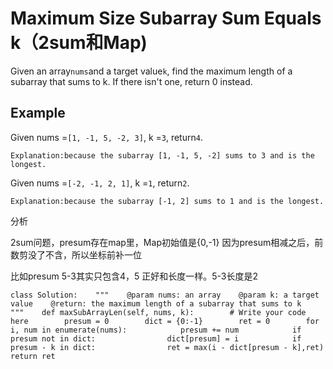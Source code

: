 # Maximum Size Subarray Sum Equals k（2sum和Map\)

Given an array`nums`and a target value`k`, find the maximum length of a subarray that sums to k. If there isn't one, return 0 instead.

## Example

Given nums =`[1, -1, 5, -2, 3]`, k =`3`, return`4`.

```text
Explanation:because the subarray [1, -1, 5, -2] sums to 3 and is the longest.
```

Given nums =`[-2, -1, 2, 1]`, k =`1`, return`2`.

```text
Explanation:because the subarray [-1, 2] sums to 1 and is the longest.
```

分析

2sum问题，presum存在map里，Map初始值是{0,-1} 因为presum相减之后，前数剪没了不含，所以坐标前补一位

比如presum 5-3其实只包含4，5 正好和长度一样。5-3长度是2

```text
class Solution:    """    @param nums: an array    @param k: a target value    @return: the maximum length of a subarray that sums to k    """    def maxSubArrayLen(self, nums, k):        # Write your code here        presum = 0        dict = {0:-1}        ret = 0        for i, num in enumerate(nums):            presum += num            if presum not in dict:                dict[presum] = i            if presum - k in dict:                ret = max(i - dict[presum - k],ret)        return ret
```

